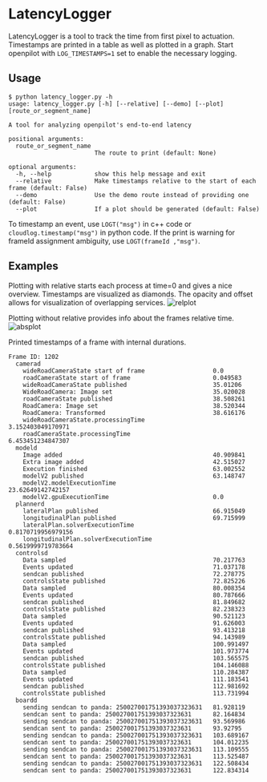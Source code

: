 # LatencyLogger

LatencyLogger is a tool to track the time from first pixel to actuation. Timestamps are printed in a table as well as plotted in a graph. Start openpilot with `LOG_TIMESTAMPS=1` set to enable the necessary logging.

## Usage

```
$ python latency_logger.py -h
usage: latency_logger.py [-h] [--relative] [--demo] [--plot] [route_or_segment_name]

A tool for analyzing openpilot's end-to-end latency

positional arguments:
  route_or_segment_name
                        The route to print (default: None)

optional arguments:
  -h, --help            show this help message and exit
  --relative            Make timestamps relative to the start of each frame (default: False)
  --demo                Use the demo route instead of providing one (default: False)
  --plot                If a plot should be generated (default: False)
```
To timestamp an event, use `LOGT("msg")` in c++ code or `cloudlog.timestamp("msg")` in python code. If the print is warning for frameId assignment ambiguity, use `LOGT(frameId ,"msg")`.

## Examples
Plotting with relative starts each process at time=0 and gives a nice overview. Timestamps are visualized as diamonds. The opacity and offset allows for visualization of overlapping services.
![relplot](https://user-images.githubusercontent.com/42323981/170103556-0c79476e-904d-4fab-a004-fb61a9cc33fd.png)



Plotting without relative provides info about the frames relative time.
![absplot](https://user-images.githubusercontent.com/42323981/170103529-531bca13-40af-485f-b25e-12097656302d.png)


Printed timestamps of a frame with internal durations.
```
Frame ID: 1202
  camerad
    wideRoadCameraState start of frame                   0.0
    roadCameraState start of frame                       0.049583
    wideRoadCameraState published                        35.01206
    WideRoadCamera: Image set                            35.020028
    roadCameraState published                            38.508261
    RoadCamera: Image set                                38.520344
    RoadCamera: Transformed                              38.616176
    wideRoadCameraState.processingTime                   3.152403049170971
    roadCameraState.processingTime                       6.453451234847307
  modeld
    Image added                                          40.909841
    Extra image added                                    42.515027
    Execution finished                                   63.002552
    modelV2 published                                    63.148747
    modelV2.modelExecutionTime                           23.62649142742157
    modelV2.gpuExecutionTime                             0.0
  plannerd
    lateralPlan published                                66.915049
    longitudinalPlan published                           69.715999
    lateralPlan.solverExecutionTime                      0.8170719956979156
    longitudinalPlan.solverExecutionTime                 0.5619999719783664
  controlsd
    Data sampled                                         70.217763
    Events updated                                       71.037178
    sendcan published                                    72.278775
    controlsState published                              72.825226
    Data sampled                                         80.008354
    Events updated                                       80.787666
    sendcan published                                    81.849682
    controlsState published                              82.238323
    Data sampled                                         90.521123
    Events updated                                       91.626003
    sendcan published                                    93.413218
    controlsState published                              94.143989
    Data sampled                                         100.991497
    Events updated                                       101.973774
    sendcan published                                    103.565575
    controlsState published                              104.146088
    Data sampled                                         110.284387
    Events updated                                       111.183541
    sendcan published                                    112.981692
    controlsState published                              113.731994
  boardd
    sending sendcan to panda: 250027001751393037323631   81.928119
    sendcan sent to panda: 250027001751393037323631      82.164834
    sending sendcan to panda: 250027001751393037323631   93.569986
    sendcan sent to panda: 250027001751393037323631      93.92795
    sending sendcan to panda: 250027001751393037323631   103.689167
    sendcan sent to panda: 250027001751393037323631      104.012235
    sending sendcan to panda: 250027001751393037323631   113.109555
    sendcan sent to panda: 250027001751393037323631      113.525487
    sending sendcan to panda: 250027001751393037323631   122.508434
    sendcan sent to panda: 250027001751393037323631      122.834314
```

